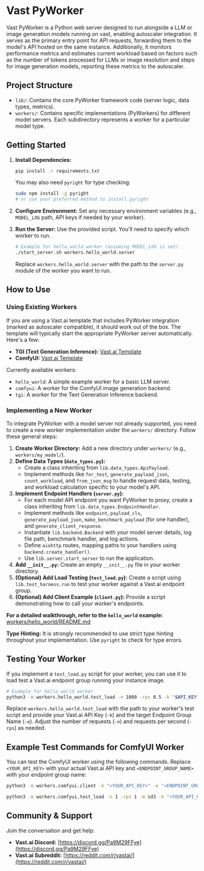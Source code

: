 # Vast PyWorker

Vast PyWorker is a Python web server designed to run alongside a LLM or image generation models running on vast,
enabling autoscaler integration.
It serves as the primary entry point for API requests, forwarding them to the model's API hosted on the
same instance. Additionally, it monitors performance metrics and estimates current workload based on factors
such as the number of tokens processed for LLMs or image resolution and steps for image generation models,
reporting these metrics to the autoscaler.

## Project Structure

*   `lib/`: Contains the core PyWorker framework code (server logic, data types, metrics).
*   `workers/`: Contains specific implementations (PyWorkers) for different model servers. Each subdirectory represents a worker for a particular model type.

## Getting Started

1.  **Install Dependencies:**
    ```bash
    pip install -r requirements.txt
    ```
    You may also need `pyright` for type checking:
    ```bash
    sudo npm install -g pyright
    # or use your preferred method to install pyright
    ```

2.  **Configure Environment:** Set any necessary environment variables (e.g., `MODEL_LOG` path, API keys if needed by your worker).

3.  **Run the Server:** Use the provided script. You'll need to specify which worker to run.
    ```bash
    # Example for hello_world worker (assuming MODEL_LOG is set)
    ./start_server.sh workers.hello_world.server
    ```
    Replace `workers.hello_world.server` with the path to the `server.py` module of the worker you want to run.

## How to Use

### Using Existing Workers

If you are using a Vast.ai template that includes PyWorker integration (marked as autoscaler compatible), it should work out of the box. The template will typically start the appropriate PyWorker server automatically. Here's a few:

*   **TGI (Text Generation Inference):** [Vast.ai Template](https://cloud.vast.ai?ref_id=140778&template_id=72d8dcb41ea3a58e06c741e2c725bc00)
*   **ComfyUI:** [Vast.ai Template](https://cloud.vast.ai?ref_id=140778&template_id=ad72c8bf7cf695c3c9ddf0eaf6da0447)

Currently available workers:
*   `hello_world`: A simple example worker for a basic LLM server.
*   `comfyui`: A worker for the ComfyUI image generation backend.
*   `tgi`: A worker for the Text Generation Inference backend.

### Implementing a New Worker

To integrate PyWorker with a model server not already supported, you need to create a new worker implementation under the `workers/` directory. Follow these general steps:

1.  **Create Worker Directory:** Add a new directory under `workers/` (e.g., `workers/my_model/`).
2.  **Define Data Types (`data_types.py`):**
    *   Create a class inheriting from `lib.data_types.ApiPayload`.
    *   Implement methods like `for_test`, `generate_payload_json`, `count_workload`, and `from_json_msg` to handle request data, testing, and workload calculation specific to your model's API.
3.  **Implement Endpoint Handlers (`server.py`):**
    *   For each model API endpoint you want PyWorker to proxy, create a class inheriting from `lib.data_types.EndpointHandler`.
    *   Implement methods like `endpoint`, `payload_cls`, `generate_payload_json`, `make_benchmark_payload` (for one handler), and `generate_client_response`.
    *   Instantiate `lib.backend.Backend` with your model server details, log file path, benchmark handler, and log actions.
    *   Define `aiohttp` routes, mapping paths to your handlers using `backend.create_handler()`.
    *   Use `lib.server.start_server` to run the application.
4.  **Add `__init__.py`:** Create an empty `__init__.py` file in your worker directory.
5.  **(Optional) Add Load Testing (`test_load.py`):** Create a script using `lib.test_harness.run` to test your worker against a Vast.ai endpoint group.
6.  **(Optional) Add Client Example (`client.py`):** Provide a script demonstrating how to call your worker's endpoints.

**For a detailed walkthrough, refer to the `hello_world` example:** [workers/hello_world/README.md](workers/hello_world/README.md)


**Type Hinting:** It is strongly recommended to use strict type hinting throughout your implementation. Use `pyright` to check for type errors.

## Testing Your Worker

If you implement a `test_load.py` script for your worker, you can use it to load test a Vast.ai endpoint group running your instance image.

```bash
# Example for hello_world worker
python3 -m workers.hello_world.test_load -n 1000 -rps 0.5 -k "$API_KEY" -e "$ENDPOINT_GROUP_NAME"
```

Replace `workers.hello_world.test_load` with the path to your worker's test script and provide your Vast.ai API Key (`-k`) and the target Endpoint Group Name (`-e`). Adjust the number of requests (`-n`) and requests per second (`-rps`) as needed.

## Example Test Commands for ComfyUI Worker

You can test the ComfyUI worker using the following commands. Replace `<YOUR_API_KEY>` with your actual Vast.ai API key and `<ENDPOINT_GROUP_NAME>` with your endpoint group name:

```bash
python3 -m workers.comfyui.client -k "<YOUR_API_KEY>" -e "<ENDPOINT_GROUP_NAME>"

python3 -m workers.comfyui.test_load -n 1 -rps 1 -m sd3 -k "<YOUR_API_KEY>" -e "<ENDPOINT_GROUP_NAME>"
```

## Community & Support

Join the conversation and get help:

*   **Vast.ai Discord:** [https://discord.gg/Pa9M29FFye](https://discord.gg/Pa9M29FFye)
*   **Vast.ai Subreddit:** [https://reddit.com/r/vastai/](https://reddit.com/r/vastai/)
